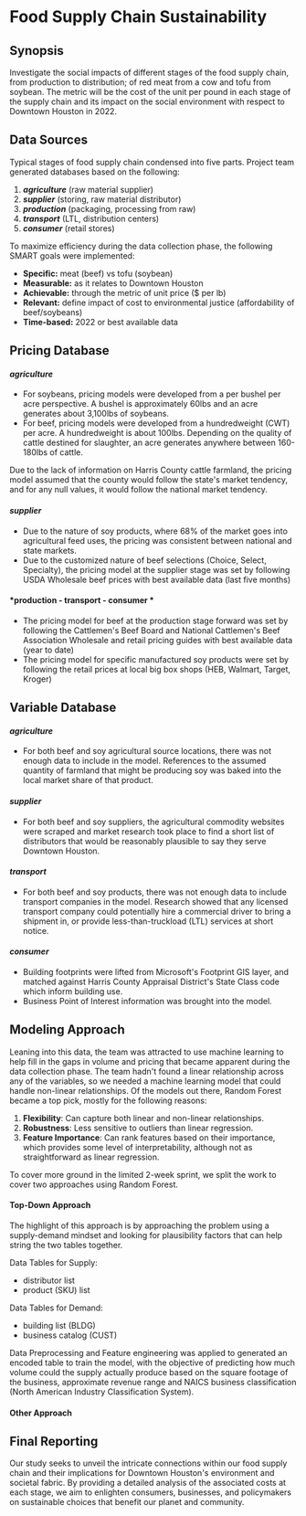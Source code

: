 # Food Supply Chain Sustainability 



## Synopsis

Investigate the social impacts of different stages of the food supply chain, from production to distribution; of red meat from a cow and tofu from soybean. The metric will be the cost of the unit per pound in each stage of the supply chain and its impact on the social environment with respect to Downtown Houston in 2022. 

## Data Sources 

Typical stages of food supply chain condensed into five parts. Project team generated databases based on the following:
1. ***agriculture*** (raw material supplier) 
2. ***supplier*** (storing, raw material distributor)
3. ***production*** (packaging, processing from raw)
4. ***transport*** (LTL, distribution centers)
5. ***consumer*** (retail stores)

To maximize efficiency during the data collection phase, the following SMART goals were implemented: 

- **Specific:** meat (beef) vs tofu (soybean)
- **Measurable:** as it relates to Downtown Houston
- **Achievable:** through the metric of unit price ($ per lb)
- **Relevant:** define impact of cost to environmental justice (affordability of beef/soybeans)
- **Time-based:** 2022 or best available data



## Pricing Database 

#### *agriculture* 

- For soybeans, pricing models were developed from a per bushel per acre perspective. A bushel is approximately 60lbs and an acre generates about 3,100lbs of soybeans. 
- For beef, pricing models were developed from a hundredweight (CWT) per acre. A hundredweight is about 100lbs. Depending on the quality of cattle destined for slaughter, an acre generates anywhere between 160-180lbs of cattle.

Due to the lack of information on Harris County cattle farmland, the pricing model assumed that the county would follow the state's market tendency, and for any null values, it would follow the national market tendency. 

#### *supplier* 

- Due to the nature of soy products, where 68% of the market goes into agricultural feed uses, the pricing  was consistent between national and state markets. 
- Due to the customized nature of beef selections (Choice, Select, Specialty), the pricing model at the supplier stage was set by following USDA Wholesale beef prices with best available data (last five months)

#### *production - transport - consumer *

- The pricing model for beef at the production stage forward was set by following the Cattlemen's Beef Board and National Cattlemen's Beef Association Wholesale and retail pricing guides with best available data (year to date)
- The pricing model for specific manufactured soy products were set by following the retail prices at local big box shops (HEB, Walmart, Target, Kroger)



## Variable Database 

#### *agriculture* 

- For both beef and soy agricultural source locations, there was not enough data to include in the model. References to the assumed quantity of farmland that might be producing soy was baked into the local market share of that product. 

#### *supplier*

- For both beef and soy suppliers, the agricultural commodity websites were scraped and market research took place to find a short list of distributors that would be reasonably plausible to say they serve Downtown Houston. 

#### *transport*

- For both beef and soy products, there was not enough data to include transport companies in the model. Research showed that any licensed transport company could potentially hire a commercial driver to bring a shipment in, or provide less-than-truckload (LTL) services at short notice. 

#### *consumer*

- Building footprints were lifted from Microsoft's Footprint GIS layer, and matched against Harris County Appraisal District's State Class code which inform building use. 
- Business Point of Interest information was brought into the model. 



## Modeling Approach 

Leaning into this data, the team was attracted to use machine learning to help fill in the gaps in volume and pricing that became apparent during the data collection phase.  The team hadn't found a linear relationship across any of the variables, so we needed a machine learning model that could handle non-linear relationships.  Of the models out there, Random Forest became a top pick, mostly for the following reasons: 

1. **Flexibility**: Can capture both linear and non-linear relationships.
2. **Robustness**:  Less sensitive to outliers than linear regression.
3. **Feature Importance**: Can rank features based on their importance, which provides some level of interpretability, although not as straightforward as linear regression.

To cover more ground in the limited 2-week sprint, we split the work to cover two approaches using Random Forest. 

#### Top-Down Approach 

The highlight of this approach is by approaching the problem using a supply-demand mindset and looking for plausibility factors that can help string the two tables together. 

Data Tables for Supply:

- distributor list 
- product (SKU) list

Data Tables for Demand: 

- building list (BLDG)
- business catalog (CUST)

Data Preprocessing and Feature engineering was applied to generated an encoded table to train the model, with the objective of predicting how much volume could the supply actually produce based on the square footage of the business, approximate revenue range and NAICS business classification (North American Industry Classification System). 

#### Other Approach 



## Final Reporting 

Our study seeks to unveil the intricate connections within our food supply chain and their implications for Downtown Houston's environment and societal fabric. By providing a detailed analysis of the associated costs at each stage, we aim to enlighten consumers, businesses, and policymakers on sustainable choices that benefit our planet and community.

